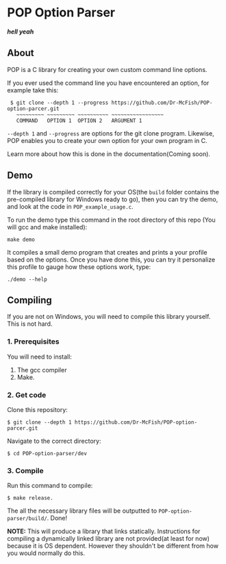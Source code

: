 # POP Option Parser

<!-- insert cool logo -->
***hell yeah***

## About

POP is a C library for creating your own custom command line options.

If you ever used the command line you have encountered an option, for example take this:

```
 $ git clone --depth 1 --progress https://github.com/Dr-McFish/POP-option-parcer.git
   ~~~~~~~~~ ~~~~~~~~~ ~~~~~~~~~~ ~~~~~~~~~~~~~~~~~  
   COMMAND   OPTION 1  OPTION 2	  ARGUMENT 1
```

`--depth 1` and `--progress` are options for the git clone program. Likewise, POP enables you to create your own option for your own program in C.

Learn more about how this is done in the documentation(Coming soon).

## Demo

If the library is compiled correctly for your OS(the `build` folder contains the pre-compiled library for Windows ready to go), then you can try the demo, and look at the code in `POP_example_usage.c`.

To run the demo type this command in the root directory of this repo (You will gcc and make installed):

	make demo

It compiles a small demo program that creates and prints a your profile based on the options. Once you have done this, you can try it personalize this profile to gauge how these options work, type:

	./demo --help

## Compiling

If you are not on Windows, you will need to compile this library yourself. This is not hard.

### 1. Prerequisites

You will need to install:
 1. The gcc compiler
 2. Make.

### 2. Get code

Clone this repository:
```
$ git clone --depth 1 https://github.com/Dr-McFish/POP-option-parcer.git
```
Navigate to the correct directory:
```
$ cd POP-option-parser/dev
```

### 3. Compile

Run this command to compile:

	$ make release.

The all the necessary library files will be outputted to `POP-option-parser/build/`.
Done!

**NOTE:** This will produce a library that links statically. Instructions for compiling a dynamically linked library are not provided(at least for now) because it is OS dependent. However they shouldn't be different from how you would normally do this.
